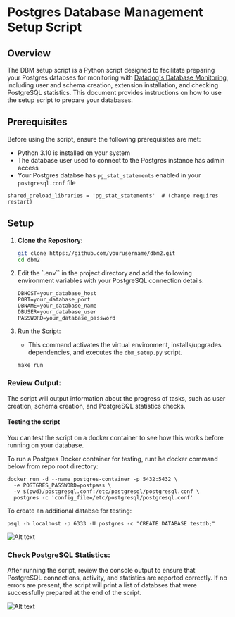 # Postgres Database Management Setup Script 

## Overview

The DBM setup script is a Python script designed to facilitate preparing your Postgres databses for monitoring with [Datadog's Database Monitoring](https://docs.datadoghq.com/database_monitoring/setup_postgres/selfhosted/?tab=postgres15), including user and schema creation, extension installation, and checking PostgreSQL statistics. This document provides instructions on how to use the setup script to prepare your databases. 

## Prerequisites

Before using the script, ensure the following prerequisites are met:

- Python 3.10 is installed on your system
- The database user used to connect to the Postgres instance has admin access
- Your Postgres databse has `pg_stat_statements` enabled in your `postgresql.conf` file
```
shared_preload_libraries = 'pg_stat_statements'  # (change requires restart)
```

## Setup

1. **Clone the Repository:**
   ```bash
   git clone https://github.com/yourusername/dbm2.git
   cd dbm2

2. Edit the `.env`` in the project directory and add the following environment variables with your PostgreSQL connection details:
   ```
   DBHOST=your_database_host
   PORT=your_database_port
   DBNAME=your_database_name
   DBUSER=your_database_user
   PASSWORD=your_database_password
   ```

3. Run the Script:
   * This command activates the virtual environment, installs/upgrades dependencies, and executes the `dbm_setup.py` script.


   ```
   make run
   ```

### Review Output:
The script will output information about the progress of tasks, such as user creation, schema creation, and PostgreSQL statistics checks.

#### Testing the script
You can test the script on a docker container to see how this works before running on your database.

To run a Postgres Docker container for testing, runt he docker command below from repo root directory:
```
docker run -d --name postgres-container -p 5432:5432 \              
  -e POSTGRES_PASSWORD=postpass \
  -v $(pwd)/postgresql.conf:/etc/postgresql/postgresql.conf \
  postgres -c 'config_file=/etc/postgresql/postgresql.conf'
```

To create an additional databse for testing:
```
psql -h localhost -p 6333 -U postgres -c "CREATE DATABASE testdb;"
```

![Alt text](<./img/Screen Recording 2023-11-28 at 10.11.06 AM.gif>)

### Check PostgreSQL Statistics:
After running the script, review the console output to ensure that PostgreSQL connections, activity, and statistics are reported correctly. If no errors are present, the script will print a list of databses that were successfully prepared at the end of the script.

![Alt text](<./img/Image 2023-11-28 at 11.03.44 AM.jpg>)
